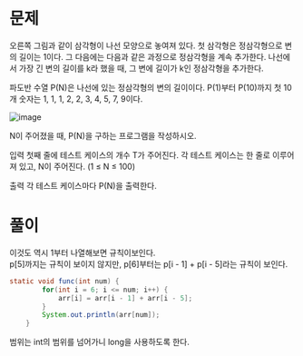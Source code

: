 # 문제
오른쪽 그림과 같이 삼각형이 나선 모양으로 놓여져 있다. 첫 삼각형은 정삼각형으로 변의 길이는 1이다. 그 다음에는 다음과 같은 과정으로 정삼각형을 계속 추가한다. 나선에서 가장 긴 변의 길이를 k라 했을 때, 그 변에 길이가 k인 정삼각형을 추가한다.

파도반 수열 P(N)은 나선에 있는 정삼각형의 변의 길이이다. P(1)부터 P(10)까지 첫 10개 숫자는 1, 1, 1, 2, 2, 3, 4, 5, 7, 9이다.

![image](https://user-images.githubusercontent.com/80390524/155477404-f0a64b86-e05d-4a39-9756-999de3077aab.png)



N이 주어졌을 때, P(N)을 구하는 프로그램을 작성하시오.

입력
첫째 줄에 테스트 케이스의 개수 T가 주어진다. 각 테스트 케이스는 한 줄로 이루어져 있고, N이 주어진다. (1 ≤ N ≤ 100)

출력
각 테스트 케이스마다 P(N)을 출력한다.


# 풀이

이것도 역시 1부터 나열해보면 규칙이보인다.   
p[5]까지는 규칙이 보이지 않지만, p[6]부터는 p[i - 1] + p[i - 5]라는 규칙이 보인다.

```java
static void func(int num) {
		for(int i = 6; i <= num; i++) {
			arr[i] = arr[i - 1] + arr[i - 5];
		}
		System.out.println(arr[num]);
    }
```
범위는 int의 범위를 넘어가니 long을 사용하도록 한다.
